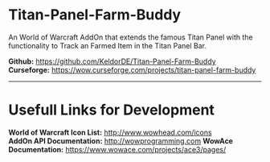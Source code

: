 # Titan-Panel-Farm-Buddy


An World of Warcraft AddOn that extends the famous Titan Panel with the functionality to Track an Farmed Item in the Titan Panel Bar.

**Github:** https://github.com/KeldorDE/Titan-Panel-Farm-Buddy  
**Curseforge:** https://wow.curseforge.com/projects/titan-panel-farm-buddy

---
# Usefull Links for Development
**World of Warcraft Icon List:** http://www.wowhead.com/icons  
**AddOn API Documentation:** http://wowprogramming.com
**WowAce Documentation:** https://www.wowace.com/projects/ace3/pages/
